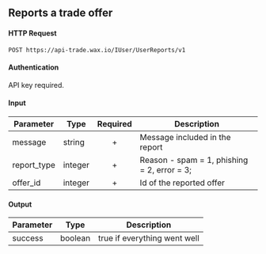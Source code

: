 ## Reports a trade offer

#### HTTP Request

`POST https://api-trade.wax.io/IUser/UserReports/v1`

#### Authentication

API key required.

#### Input

Parameter   | Type    | Required   | Description
---------   | -----   | :--------: | -----------
message     | string  | +        | Message included in the report
report_type | integer | +        | Reason - spam = 1, phishing = 2, error = 3;
offer_id    | integer | +        | Id of the reported offer

#### Output

Parameter | Type    | Description
--------- | -----   | --------
success   | boolean | true if everything went well
